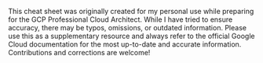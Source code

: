 This cheat sheet was originally created for my personal use while preparing for the GCP Professional Cloud Architect.
While I have tried to ensure accuracy, there may be typos, omissions, or outdated information.
Please use this as a supplementary resource and always refer to the official Google Cloud documentation for the most up-to-date and accurate information.
Contributions and corrections are welcome!
